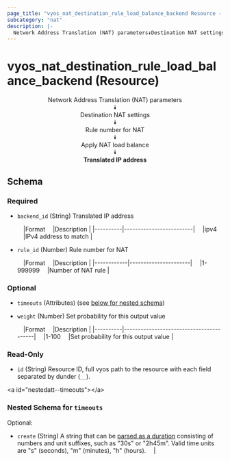 ```yaml
---
page_title: "vyos_nat_destination_rule_load_balance_backend Resource - terraform-provider-vyos"
subcategory: "nat"
description: |-
  Network Address Translation (NAT) parameters⯯Destination NAT settings⯯Rule number for NAT⯯Apply NAT load balance⯯Translated IP address
---
```


# vyos_nat_destination_rule_load_balance_backend (Resource)
<center>

Network Address Translation (NAT) parameters  
⯯  
Destination NAT settings  
⯯  
Rule number for NAT  
⯯  
Apply NAT load balance  
⯯  
**Translated IP address**


</center>

## Schema

### Required

- `backend_id` (String) Translated IP address

    &emsp;|Format  &emsp;|Description            |
    |----------|-------------------------|
    &emsp;|ipv4    &emsp;|IPv4 address to match  |
- `rule_id` (Number) Rule number for NAT

    &emsp;|Format    &emsp;|Description         |
    |------------|----------------------|
    &emsp;|1-999999  &emsp;|Number of NAT rule  |

### Optional

- `timeouts` (Attributes) (see [below for nested schema](#nestedatt--timeouts))
- `weight` (Number) Set probability for this output value

    &emsp;|Format  &emsp;|Description                            |
    |----------|-----------------------------------------|
    &emsp;|1-100   &emsp;|Set probability for this output value  |

### Read-Only

- `id` (String) Resource ID, full vyos path to the resource with each field separated by dunder (`__`).

&lt;a id=&#34;nestedatt--timeouts&#34;&gt;&lt;/a&gt;
### Nested Schema for `timeouts`

Optional:

- `create` (String) A string that can be [parsed as a duration](https://pkg.go.dev/time#ParseDuration) consisting of numbers and unit suffixes, such as &#34;30s&#34; or &#34;2h45m&#34;. Valid time units are &#34;s&#34; (seconds), &#34;m&#34; (minutes), &#34;h&#34; (hours).  &emsp;|
